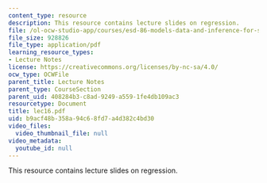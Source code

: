 ```yaml
---
content_type: resource
description: This resource contains lecture slides on regression.
file: /ol-ocw-studio-app/courses/esd-86-models-data-and-inference-for-socio-technical-systems-spring-2007/b9acf48b358a94c68fd7a4d382c4bd30_lec16.pdf
file_size: 928826
file_type: application/pdf
learning_resource_types:
- Lecture Notes
license: https://creativecommons.org/licenses/by-nc-sa/4.0/
ocw_type: OCWFile
parent_title: Lecture Notes
parent_type: CourseSection
parent_uid: 408284b3-c8ad-9249-a559-1fe4db109ac3
resourcetype: Document
title: lec16.pdf
uid: b9acf48b-358a-94c6-8fd7-a4d382c4bd30
video_files:
  video_thumbnail_file: null
video_metadata:
  youtube_id: null
---
```

This resource contains lecture slides on regression.